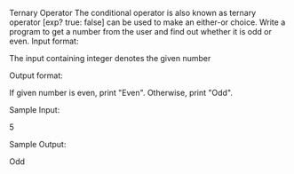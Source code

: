 Ternary Operator
The conditional operator is also known as ternary operator [exp? true: false] can be used to make an either-or choice.  Write a program to get a number from the user and find out whether it is odd or even.
Input format:

The input containing integer denotes the given number 



Output format:

If given number is even, print "Even". Otherwise, print "Odd".



Sample Input:

5



Sample Output:

Odd